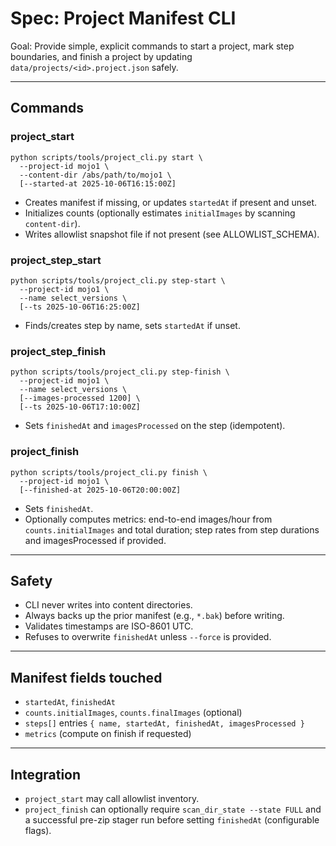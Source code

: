 # Spec: Project Manifest CLI

Goal: Provide simple, explicit commands to start a project, mark step boundaries, and finish a project by updating `data/projects/<id>.project.json` safely.

---

## Commands

### project_start
```
python scripts/tools/project_cli.py start \
  --project-id mojo1 \
  --content-dir /abs/path/to/mojo1 \
  [--started-at 2025-10-06T16:15:00Z]
```
- Creates manifest if missing, or updates `startedAt` if present and unset.
- Initializes counts (optionally estimates `initialImages` by scanning `content-dir`).
- Writes allowlist snapshot file if not present (see ALLOWLIST_SCHEMA).

### project_step_start
```
python scripts/tools/project_cli.py step-start \
  --project-id mojo1 \
  --name select_versions \
  [--ts 2025-10-06T16:25:00Z]
```
- Finds/creates step by name, sets `startedAt` if unset.

### project_step_finish
```
python scripts/tools/project_cli.py step-finish \
  --project-id mojo1 \
  --name select_versions \
  [--images-processed 1200] \
  [--ts 2025-10-06T17:10:00Z]
```
- Sets `finishedAt` and `imagesProcessed` on the step (idempotent).

### project_finish
```
python scripts/tools/project_cli.py finish \
  --project-id mojo1 \
  [--finished-at 2025-10-06T20:00:00Z]
```
- Sets `finishedAt`.
- Optionally computes metrics: end-to-end images/hour from `counts.initialImages` and total duration; step rates from step durations and imagesProcessed if provided.

---

## Safety
- CLI never writes into content directories.
- Always backs up the prior manifest (e.g., `*.bak`) before writing.
- Validates timestamps are ISO-8601 UTC.
- Refuses to overwrite `finishedAt` unless `--force` is provided.

---

## Manifest fields touched
- `startedAt`, `finishedAt`
- `counts.initialImages`, `counts.finalImages` (optional)
- `steps[]` entries `{ name, startedAt, finishedAt, imagesProcessed }`
- `metrics` (compute on finish if requested)

---

## Integration
- `project_start` may call allowlist inventory.
- `project_finish` can optionally require `scan_dir_state --state FULL` and a successful pre-zip stager run before setting `finishedAt` (configurable flags).
